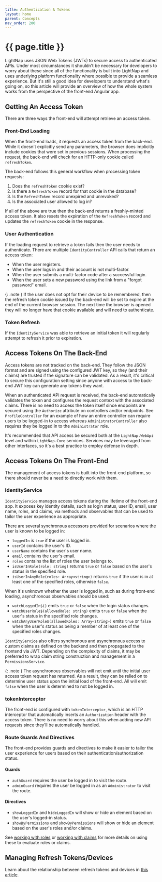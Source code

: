 ```yaml
---
title: Authentication & Tokens
layout: home
parent: Concepts
nav_order: 200
---
```


# {{ page.title }}

LightNap uses JSON Web Tokens (JWTs) to secure access to authenticated APIs. Under most circumstances it shouldn't be necessary for developers to worry about these since all of the functionality is built into LightNap and uses underlying platform functionality where possible to provide a seamless experience. But it's still a good idea for developers to understand what's going on, so this article will provide an overview of how the whole system works from the perspective of the front-end Angular app.

## Getting An Access Token

There are three ways the front-end will attempt retrieve an access token.

### Front-End Loading

When the front-end loads, it requests an access token from the back-end. While it doesn't explicitly send any parameters, the browser does implicitly include cookies that were set in previous sessions. When processing the request, the back-end will check for an HTTP-only cookie called `refreshToken`.

The back-end follows this general workflow when processing token requests:

1. Does the `refreshToken` cookie exist?
2. Is there a `RefreshToken` record for that cookie in the database?
3. Is the `RefreshToken` record unexpired and unrevoked?
4. Is the associated user allowed to log in?

If all of the above are true then the back-end returns a freshly-minted access token. It also resets the expiration of the `RefreshToken` record and updates the `refreshToken` cookie in the response.

### User Authentication

If the loading request to retrieve a token fails then the user needs to authenticate. There are multiple `IdentityController` API calls that return an access token:

- When the user registers.
- When the user logs in and their account is not multi-factor.
- When the user submits a multi-factor code after a successful login.
- When the user sets a new password using the link from a "forgot password" email.

{: .note }
If the user does not opt for their device to be remembered, then the refresh token cookie issued by the back-end will be set to expire at the end of the current browser session. The next time the browser is opened they will no longer have that cookie available and will need to authenticate.

### Token Refresh

If the `IdentityService` was able to retrieve an initial token it will regularly attempt to refresh it prior to expiration.

## Access Tokens On The Back-End

Access tokens are not tracked on the back-end. They follow the JSON format and are signed using the configured JWT key, so they (and their claims) are trusted if the signature can be validated. As a result, it's critical to secure this configuration setting since anyone with access to the back-end JWT key can generate any tokens they want.

When an authenticated API request is received, the back-end automatically validates the token and configures the request context with the associated claims. There is no need to access the token itself since endpoints are secured using the `Authorize` attribute on controllers and/or endpoints. See `ProfileController` for an example of how an entire controller can require users to be logged-in to access whereas `AdministratorController` also requires they be logged in to the `Administrator` role.

It's recommended that API access be secured both at the `LightNap.WebApi` level and within `LightNap.Core` services. Services may be leveraged from other interfaces, so it's a best practice to employ defense in depth.

## Access Tokens On The Front-End

The management of access tokens is built into the front-end platform, so there should never be a need to directly work with them.

### IdentityService

`IdentityService` manages access tokens during the lifetime of the front-end app. It exposes key identity details, such as login status, user ID, email, user name, roles, and claims, via methods and observables that can be used to tailor the user experience as appropriate.

There are several synchronous accessors provided for scenarios where the user is known to be logged in:

- `loggedIn` is `true` if the user is logged in.
- `userId` contains the user's ID.
- `userName` contains the user's user name.
- `email` contains the user's email.
- `roles` contains the list of roles the user belongs to.
- `isUserInRole(role: string)` returns `true` or `false` based on the user's status in the specified role.
- `isUserInAnyRole(roles: Array<string>)` returns `true` if the user is in at least one of the specified roles, otherwise `false`.

When it's unknown whether the user is logged in, such as during front-end loading, asynchronous observables should be used:

- `watchLoggedIn$()` emits `true` or `false` when the login status changes.
- `watchUserRole$(allowedRole: string)` emits `true` or `false` when the user's status in the specified role changes.
- `watchAnyUserRole$(allowedRoles: Array<string>)` emits `true` or `false` when the user's status as being a member of at least one of the specified roles changes.

`IdentityService` also offers synchronous and asynchronous access to custom claims as defined on the backend and then propagated to the frontend via JWT. Depending on the complexity of claims, it may be preferred to wrap claim string construction and management in a `PermissionsService`.

{: .note }
The asynchronous observables will not emit until the initial user access token request has returned. As a result, they can be relied on to determine user status upon the initial load of the front-end. All will emit `false` when the user is determined to not be logged in.

### tokenInterceptor

The front-end is configured with `tokenInterceptor`, which is an HTTP interceptor that automatically inserts an `Authorization` header with the access token. There is no need to worry about this when adding new API requests since they'll be automatically handled.

### Route Guards And Directives

The front-end provides guards and directives to make it easier to tailor the user experience for users based on their authentication/authorization status.

#### Guards

- `authGuard` requires the user be logged in to visit the route.
- `adminGuard` requires the user be logged in as an `Administrator` to visit the route.

#### Directives

- `showLoggedIn` and `hideLoggedIn` will show or hide an element based on the user's logged-in status.
- `showByPermissions` and `showByPermissions` will show or hide an element based on the user's roles and/or claims.

See [working with roles](../common-scenarios/working-with-roles#using-roles-on-the-front-end) or [working with claims](../common-scenarios/custom-claims.md) for more details on using these to evaluate roles or claims.

## Managing Refresh Tokens/Devices

Learn about the relationship between refresh tokens and devices in [this article](./devices).
